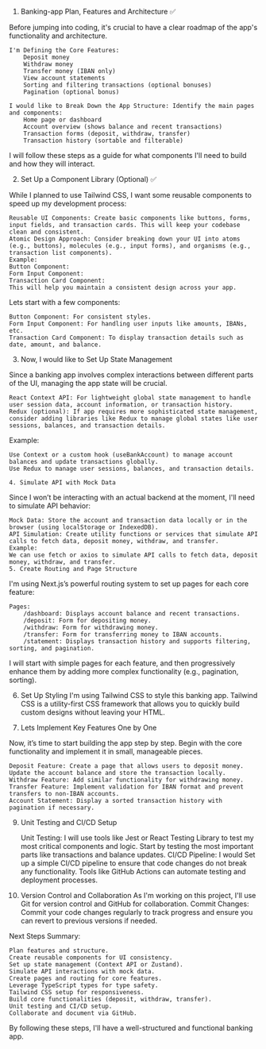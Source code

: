 <!-- Type Document: -->

1. Banking-app Plan, Features and Architecture ✅

Before jumping into coding, it's crucial to have a clear roadmap of the app's functionality and architecture.

    I'm Defining the Core Features:
        Deposit money
        Withdraw money
        Transfer money (IBAN only)
        View account statements
        Sorting and filtering transactions (optional bonuses)
        Pagination (optional bonus)

    I would like to Break Down the App Structure: Identify the main pages and components:
        Home page or dashboard
        Account overview (shows balance and recent transactions)
        Transaction forms (deposit, withdraw, transfer)
        Transaction history (sortable and filterable)

I will follow these steps as a guide for what components I'll need to build and how they will interact.

2. Set Up a Component Library (Optional) ✅

While I planned to use Tailwind CSS, I want some reusable components to speed up my development process:

    Reusable UI Components: Create basic components like buttons, forms, input fields, and transaction cards. This will keep your codebase clean and consistent.
    Atomic Design Approach: Consider breaking down your UI into atoms (e.g., buttons), molecules (e.g., input forms), and organisms (e.g., transaction list components).
    Example:
    Button Component:
    Form Input Component:
    Transaction Card Component:
    This will help you maintain a consistent design across your app.

Lets start with a few components:

    Button Component: For consistent styles.
    Form Input Component: For handling user inputs like amounts, IBANs, etc.
    Transaction Card Component: To display transaction details such as date, amount, and balance.

3. Now, I would like to Set Up State Management

Since a banking app involves complex interactions between different parts of the UI, managing the app state will be crucial.

    React Context API: For lightweight global state management to handle user session data, account information, or transaction history.
    Redux (optional): If app requires more sophisticated state management, consider adding libraries like Redux to manage global states like user sessions, balances, and transaction details.

Example:

    Use Context or a custom hook (useBankAccount) to manage account balances and update transactions globally.
    Use Redux to manage user sessions, balances, and transaction details.

    4. Simulate API with Mock Data

Since I won’t be interacting with an actual backend at the moment, I'll need to simulate API behavior:

    Mock Data: Store the account and transaction data locally or in the browser (using localStorage or IndexedDB).
    API Simulation: Create utility functions or services that simulate API calls to fetch data, deposit money, withdraw, and transfer.
    Example:
    We can use fetch or axios to simulate API calls to fetch data, deposit money, withdraw, and transfer.
    5. Create Routing and Page Structure

I'm using Next.js’s powerful routing system to set up pages for each core feature:

    Pages:
        /dashboard: Displays account balance and recent transactions.
        /deposit: Form for depositing money.
        /withdraw: Form for withdrawing money.
        /transfer: Form for transferring money to IBAN accounts.
        /statement: Displays transaction history and supports filtering, sorting, and pagination.

I will start with simple pages for each feature, and then progressively enhance them by adding more complex functionality (e.g., pagination, sorting).

6. Set Up Styling
   I'm using Tailwind CSS to style this banking app.
   Tailwind CSS is a utility-first CSS framework that allows you to quickly build custom designs without leaving your HTML.

7. Lets Implement Key Features One by One

Now, it’s time to start building the app step by step. Begin with the core functionality and implement it in small, manageable pieces.

    Deposit Feature: Create a page that allows users to deposit money. Update the account balance and store the transaction locally.
    Withdraw Feature: Add similar functionality for withdrawing money.
    Transfer Feature: Implement validation for IBAN format and prevent transfers to non-IBAN accounts.
    Account Statement: Display a sorted transaction history with pagination if necessary.

9. Unit Testing and CI/CD Setup

   Unit Testing: I will use tools like Jest or React Testing Library to test my most critical components and logic. Start by testing the most important parts like transactions and balance updates.
   CI/CD Pipeline: I would Set up a simple CI/CD pipeline to ensure that code changes do not break any functionality. Tools like GitHub Actions can automate testing and deployment processes.

10. Version Control and Collaboration
    As I'm working on this project, I'll use Git for version control and GitHub for collaboration.
    Commit Changes: Commit your code changes regularly to track progress and ensure you can revert to previous versions if needed.

Next Steps Summary:

    Plan features and structure.
    Create reusable components for UI consistency.
    Set up state management (Context API or Zustand).
    Simulate API interactions with mock data.
    Create pages and routing for core features.
    Leverage TypeScript types for type safety.
    Tailwind CSS setup for responsiveness.
    Build core functionalities (deposit, withdraw, transfer).
    Unit testing and CI/CD setup.
    Collaborate and document via GitHub.

By following these steps, I'll have a well-structured and functional banking app.
